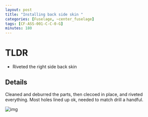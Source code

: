 ```yaml
---
layout: post
title: "Installing back side skin "
categories: [Fuselage, ~center_fuselage]
tags: [CF-ASS-001-C-C-0-G]
minutes: 180
---
```


# TLDR

- Riveted the right side back skin
  
## Details

Cleaned and deburred the parts, then clecoed in place, and riveted everything. Most holes lined up ok, needed to match drill a handful.

![img](https://lh3.googleusercontent.com/pw/AP1GczMtJqZbZRiYK4AQekT18vwWDCm0PGfnMItT2Gd8WzPDy7txQOOIkWrV_a9uDAVd30F8PTa34GXci4WNqfoH_66EkydSBJ_pBwoR5gLnlI6ox9ofYsfz4lCiCcDk1WPosla1gcAmRbA51AWjZw51Jy0Rig=w4080-h3072-s-no-gm?authuser=0)

